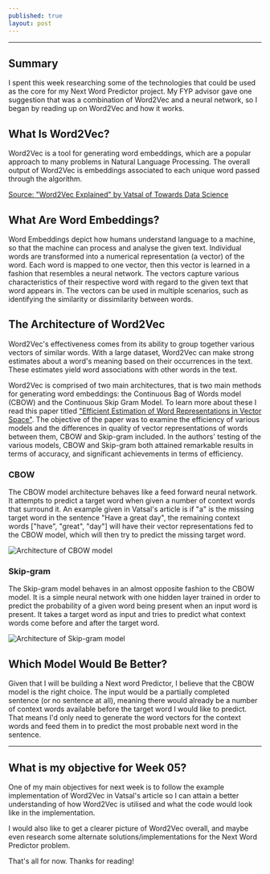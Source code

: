 ```yaml
---
published: true
layout: post
---
```

---
## Summary

I spent this week researching some of the technologies that could be used as the core for my Next Word Predictor project. My FYP advisor gave one suggestion that was a combination of Word2Vec and a neural network, so I began by reading up on Word2Vec and how it works.

## What Is Word2Vec?

Word2Vec is a tool for generating word embeddings, which are a popular approach to many problems in Natural Language Processing. The overall output of Word2Vec is embeddings associated to each unique word passed through the algorithm.

[Source: "Word2Vec Explained" by Vatsal of Towards Data Science](https://towardsdatascience.com/word2vec-explained-49c52b4ccb71)

## What Are Word Embeddings?

Word Embeddings depict how humans understand language to a machine, so that the machine can process and analyse the given text. Individual words are transformed into a numerical representation (a vector) of the word. Each word is mapped to one vector, then this vector is learned in a fashion that resembles a neural network. The vectors capture various characteristics of their respective word with regard to the given text that word appears in. The vectors can be used in multiple scenarios, such as identifying the similarity or dissimilarity between words.

## The Architecture of Word2Vec

Word2Vec's effectiveness comes from its ability to group together various vectors of similar words. With a large dataset, Word2Vec can make strong estimates about a word's meaning based on their occurrences in the text. These estimates yield word associations with other words in the text.

Word2Vec is comprised of two main architectures, that is two main methods for generating word embeddings: the Continuous Bag of Words model (CBOW) and the Continuous Skip Gram Model. To learn more about these I read this paper titled ["Efficient Estimation of Word Representations in Vector Space"](https://arxiv.org/pdf/1301.3781.pdf). The objective of the paper was to examine the efficiency of various models and the differences in quality of vector representations of words between them, CBOW and Skip-gram included. In the authors' testing of the various models, CBOW and Skip-gram both attained remarkable results in terms of accuracy, and significant achievements in terms of efficiency.

### CBOW

The CBOW model architecture behaves like a feed forward neural network. It attempts to predict a target word when given a number of context words that surround it. An example given in Vatsal's article is if "a" is the missing target word in the sentence "Have a great day", the remaining context words ["have", "great", "day"] will have their vector representations fed to the CBOW model, which will then try to predict the missing target word. 

![Architecture of CBOW model](https://i.imgur.com/ISgpgaG.png)

### Skip-gram

The Skip-gram model behaves in an almost opposite fashion to the CBOW model. It is a simple neural network with one hidden layer trained in order to predict the probability of a given word being present when an input word is present. It takes a target word as input and tries to predict what context words come before and after the target word.

![Architecture of Skip-gram model](https://i.imgur.com/YQBezCJ.png)

## Which Model Would Be Better?

Given that I will be building a Next word Predictor, I believe that the CBOW model is the right choice. The input would be a partially completed sentence (or no sentence at all), meaning there would already be a number of context words available before the target word I would like to predict. That means I'd only need to generate the word vectors for the context words and feed them in to predict the most probable next word in the sentence. 

---

## What is my objective for Week 05?

One of my main objectives for next week is to follow the example implementation of Word2Vec in Vatsal's article so I can attain a better understanding of how Word2Vec is utilised and what the code would look like in the implementation.

I would also like to get a clearer picture of Word2Vec overall, and maybe even research some alternate solutions/implementations for the Next Word Predictor problem.

That's all for now. Thanks for reading!
